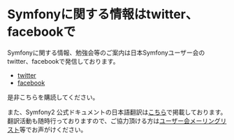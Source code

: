 Symfonyに関する情報はtwitter、facebookで
========================================

Symfonyに関する情報、勉強会等のご案内は日本Symfonyユーザー会のtwitter、facebookで発信しております。

- [twitter](https://twitter.com/symfony_japan)
- [facebook](https://www.facebook.com/SymfonyJapan)

是非こちらを購読してください。

また、Symfony2 公式ドキュメントの日本語翻訳は[こちら](http://docs.symfony.gr.jp/)で掲載しております。翻訳活動も随時行っておりますので、ご協力頂ける方は[ユーザー会メーリングリスト](http://groups.google.com/group/symfony-users-ja)等でお声がけください。


